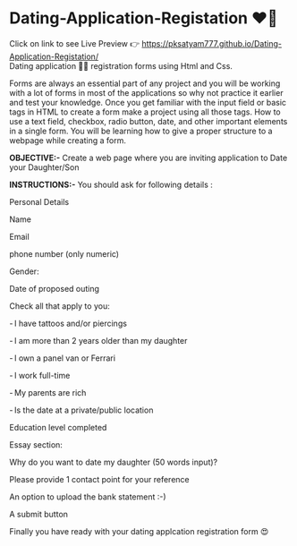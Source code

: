# Dating-Application-Registation ❤️‍🔥
Click on link to see Live Preview 👉 https://pksatyam777.github.io/Dating-Application-Registation/ </br>
Dating application 👰‍♀️ registration forms using Html and Css.

Forms are always an essential part of any project and you will be working with a lot of forms in most of the applications
so why not practice it earlier and test your knowledge.
Once you get familiar with the input field or basic tags in HTML to create a form make a project
using all those tags. How to use a text field, checkbox, radio button, date, and other important elements in a single form.
You will be learning how to give a proper structure to a webpage while creating a form.  

 

 
<b>OBJECTIVE:-</b>
Create a web page where you are inviting application to Date your Daughter/Son 

   
<b>INSTRUCTIONS:-</b>
You should ask for following details : 

Personal Details 

Name 

Email 

phone number (only numeric) 

Gender: 

Date of proposed outing 

Check all that apply to you: 

- I have tattoos and/or piercings 

- I am more than 2 years older than my daughter 

- I own a panel van or Ferrari 

- I work full-time 

- My parents are rich 

- Is the date at a private/public location 

 

Education level completed  

Essay section: 

Why do you want to date my daughter (50 words input)? 

Please provide 1 contact point for your reference  

An option to upload the bank statement :-)  

A submit button 

Finally you have ready with your dating applcation registration form 😍
